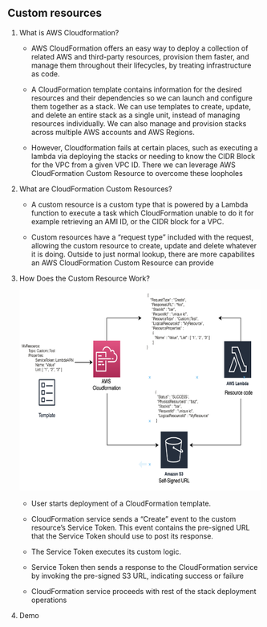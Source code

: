 ## Custom resources

1. What is AWS Cloudformation?

    - AWS CloudFormation offers an easy way to deploy a collection of related AWS and third-party resources, provision them faster, and manage them throughout their lifecycles, by treating infrastructure as code. 

    - A CloudFormation template contains information for the desired resources and their dependencies so we can launch and configure them together as a stack. We can use templates to create, update, and delete an entire stack as a single unit, instead of managing resources individually. We can also manage and provision stacks across multiple AWS accounts and AWS Regions.

    - However, Cloudformation fails at certain places, such as executing a lambda via deploying the stacks or needing to know the CIDR Block for the VPC from a given VPC ID. There we can leverage AWS CloudFormation Custom Resource to overcome these loopholes

2. What are CloudFormation Custom Resources?

    - A custom resource is a custom type that is powered by a Lambda function to execute a task which CloudFormation unable to do it for example retrieving an AMI ID, or the CIDR block for a VPC. 
    
    - Custom resources have a “request type” included with the request, allowing the custom resource to create, update and delete whatever it is doing. Outside to just normal lookup, there are more capabilites an AWS CloudFormation Custom Resource can provide

3. How Does the Custom Resource Work?
      
      <img src="images/image1.png" class="inline" width="700" height="400"/>

    - User starts deployment of a CloudFormation template.

    - CloudFormation service sends a “Create” event to the custom resource’s Service Token. This event contains the pre-signed URL that the Service Token should use to post its response.

    - The Service Token executes its custom logic.

    - Service Token then sends a response to the CloudFormation service by invoking the pre-signed S3 URL, indicating success or failure

    - CloudFormation service proceeds with rest of the stack deployment operations

4. Demo 
